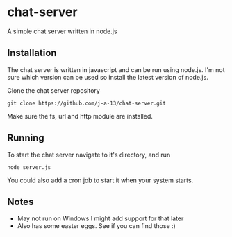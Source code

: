 # chat-server
A simple chat server written in node.js

## Installation
The chat server is written in javascript and can be run using node.js. I'm not sure which version can be used so install the latest version of node.js.

Clone the chat server repository
```
git clone https://github.com/j-a-13/chat-server.git
```

Make sure the fs, url and http module are installed.

## Running
To start the chat server  navigate to it's directory, and run
```
node server.js
```

You could also add a cron job to start it when your system starts.

## Notes
 - May not run on Windows I might add support for that later
 - Also has some easter eggs. See if you can find those :)
